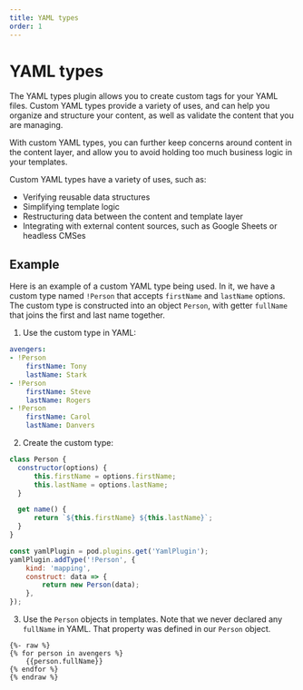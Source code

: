 ```yaml
---
title: YAML types
order: 1
---
```

# YAML types

The YAML types plugin allows you to create custom tags for your YAML files.
Custom YAML types provide a variety of uses, and can help you organize and
structure your content, as well as validate the content that you are managing.

With custom YAML types, you can further keep concerns around content in the
content layer, and allow you to avoid holding too much business logic in your
templates.

Custom YAML types have a variety of uses, such as:

- Verifying reusable data structures
- Simplifying template logic
- Restructuring data between the content and template layer
- Integrating with external content sources, such as Google Sheets or headless
  CMSes

## Example

Here is an example of a custom YAML type being used. In it, we have a custom
type named `!Person` that accepts `firstName` and `lastName` options. The custom
type is constructed into an object `Person`, with getter `fullName` that joins
the first and last name together.

1. Use the custom type in YAML:

```yaml
avengers:
- !Person
    firstName: Tony
    lastName: Stark
- !Person
    firstName: Steve
    lastName: Rogers
- !Person
    firstName: Carol
    lastName: Danvers
```

2. Create the custom type:

```js
class Person {
  constructor(options) {
      this.firstName = options.firstName;
      this.lastName = options.lastName;
  }

  get name() {
      return `${this.firstName} ${this.lastName}`;
  }
}

const yamlPlugin = pod.plugins.get('YamlPlugin');
yamlPlugin.addType('!Person', {
    kind: 'mapping',
    construct: data => {
        return new Person(data);
    },
});
```

3. Use the `Person` objects in templates. Note that we never declared any
   `fullName` in YAML. That property was defined in our `Person` object.

```nunjucks
{%- raw %}
{% for person in avengers %}
    {{person.fullName}}
{% endfor %}
{% endraw %}
```